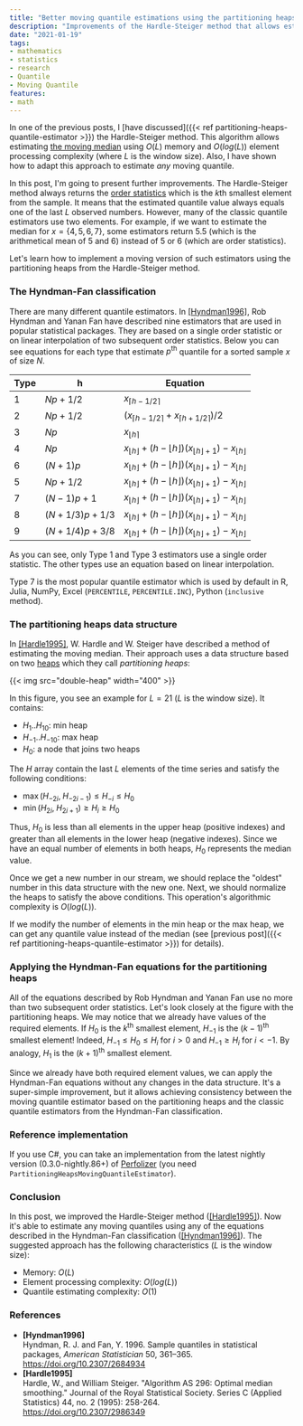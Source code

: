 ```yaml
---
title: "Better moving quantile estimations using the partitioning heaps"
description: "Improvements of the Hardle-Steiger method that allows estimating moving quantiles using linear interpolation"
date: "2021-01-19"
tags:
- mathematics
- statistics
- research
- Quantile
- Moving Quantile
features:
- math
---
```


In one of the previous posts, I [have discussed]({{< ref partitioning-heaps-quantile-estimator >}}) the Hardle-Steiger method.
This algorithm allows estimating [the moving median](https://en.wikipedia.org/wiki/Moving_average#Moving_median)
  using $O(L)$ memory and $O(log(L))$ element processing complexity (where $L$ is the window size).
Also, I have shown how to adapt this approach to estimate *any* moving quantile.

In this post, I'm going to present further improvements.
The Hardle-Steiger method always returns the [order statistics](https://en.wikipedia.org/wiki/Order_statistic)
  which is the $k\textrm{th}$ smallest element from the sample.
It means that the estimated quantile value always equals one of the last $L$ observed numbers.
However, many of the classic quantile estimators use two elements.
For example, if we want to estimate the median for $x = \{4, 5, 6, 7\}$,
  some estimators return $5.5$ (which is the arithmetical mean of $5$ and $6$)
  instead of $5$ or $6$ (which are order statistics).

Let's learn how to implement a moving version of such estimators using
  the partitioning heaps from the Hardle-Steiger method.

<!--more-->

### The Hyndman-Fan classification

There are many different quantile estimators.
In [[Hyndman1996]](#Hyndman1996), Rob Hyndman and Yanan Fan have described
  nine estimators that are used in popular statistical packages.
They are based on a single order statistic or on linear interpolation
  of two subsequent order statistics.
Below you can see equations for each type that
  estimate $p^\textrm{th}$ quantile for a sorted sample $x$ of size $N$.

| Type | h              | Equation                                                                                     |
| ---- | -------------- | -------------------------------------------------------------------------------------------- |
| 1    | $Np+1/2$       | $x_{\lceil h - 1/2 \rceil}$                                                                  |
| 2    | $Np+1/2$       | $(x_{\lceil h - 1/2 \rceil} + x_{\lceil h + 1/2 \rceil})/2$                                  |
| 3    | $Np$           | $x_{\lfloor h \rceil}$                                                                       |
| 4    | $Np$           | $x_{\lfloor h \rfloor}+(h-\lfloor h \rfloor)(x_{\lfloor h \rfloor+1})-x_{\lfloor h \rfloor}$ |
| 6    | $(N+1)p$       | $x_{\lfloor h \rfloor}+(h-\lfloor h \rfloor)(x_{\lfloor h \rfloor+1})-x_{\lfloor h \rfloor}$ |
| 5    | $Np+1/2$       | $x_{\lfloor h \rfloor}+(h-\lfloor h \rfloor)(x_{\lfloor h \rfloor+1})-x_{\lfloor h \rfloor}$ |
| 7    | $(N-1)p+1$     | $x_{\lfloor h \rfloor}+(h-\lfloor h \rfloor)(x_{\lfloor h \rfloor+1})-x_{\lfloor h \rfloor}$ |
| 8    | $(N+1/3)p+1/3$ | $x_{\lfloor h \rfloor}+(h-\lfloor h \rfloor)(x_{\lfloor h \rfloor+1})-x_{\lfloor h \rfloor}$ |
| 9    | $(N+1/4)p+3/8$ | $x_{\lfloor h \rfloor}+(h-\lfloor h \rfloor)(x_{\lfloor h \rfloor+1})-x_{\lfloor h \rfloor}$ |

As you can see, only Type 1 and Type 3 estimators use a single order statistic.
The other types use an equation based on linear interpolation.

Type 7 is the most popular quantile estimator which is used by default in
    R, Julia, NumPy, Excel (`PERCENTILE`, `PERCENTILE.INC`), Python (`inclusive` method).

### The partitioning heaps data structure

In [[Hardle1995]](#Hardle1995), W. Hardle and W. Steiger have described a method
  of estimating the moving median.
Their approach uses a data structure based on two [heaps](https://en.wikipedia.org/wiki/Heap_(data_structure))
  which they call *partitioning heaps*:

{{< img src="double-heap" width="400" >}}

In this figure, you see an example for $L=21$ ($L$ is the window size).
It contains:

* $H_1 .. H_{10}$: min heap
* $H_{-1} .. H_{-10}$: max heap
* $H_0$: a node that joins two heaps

The $H$ array contain the last $L$ elements of the time series and satisfy the following conditions:

* $\max(H_{-2i},\; H_{-2i-1}) \leq H_{-i} \leq H_0$
* $\min(H_{2i},\; H_{2i+1}) \geq H_{i} \geq H_0$

Thus, $H_0$ is
  less than all elements in the upper heap (positive indexes) and
  greater than all elements in the lower heap (negative indexes).
Since we have an equal number of elements in both heaps,
  $H_0$ represents the median value.

Once we get a new number in our stream,
  we should replace the "oldest" number in this data structure with the new one.
Next, we should normalize the heaps to satisfy the above conditions.
This operation's algorithmic complexity is $O(log(L))$.

If we modify the number of elements in the min heap or the max heap,
  we can get any quantile value instead of the median
  (see [previous post]({{< ref partitioning-heaps-quantile-estimator >}}) for details).

### Applying the Hyndman-Fan equations for the partitioning heaps

All of the equations described by Rob Hyndman and Yanan Fan use
  no more than two subsequent order statistics.
Let's look closely at the figure with the partitioning heaps.
We may notice that we already have values of the required elements.
If $H_0$ is the $k^\textrm{th}$ smallest element,
  $H_{-1}$ is the $(k-1)^\textrm{th}$ smallest element!
Indeed, $H_{-1} \leq H_0 \leq H_i$ for $i>0$
  and $H_{-1} \geq H_i$ for $i < -1$.
By analogy, $H_1$ is the $(k+1)^\textrm{th}$ smallest element.

Since we already have both required element values,
  we can apply the Hyndman-Fan equations without any changes in the data structure.
It's a super-simple improvement, but it allows achieving consistency between
  the moving quantile estimator based on the partitioning heaps
  and the classic quantile estimators from the Hyndman-Fan classification.

### Reference implementation

If you use C#, you can take an implementation from
  the latest nightly version (0.3.0-nightly.86+) of [Perfolizer](https://github.com/AndreyAkinshin/perfolizer)
  (you need `PartitioningHeapsMovingQuantileEstimator`).

### Conclusion

In this post, we improved the Hardle-Steiger method ([[Hardle1995]](#Hardle1995)).
Now it's able to estimate any moving quantiles
  using any of the equations described in the Hyndman-Fan classification ([[Hyndman1996]](#Hyndman1996)).
The suggested approach has the following characteristics ($L$ is the window size):

* Memory: $O(L)$
* Element processing complexity: $O(log(L))$
* Quantile estimating complexity: $O(1)$

### References

* <b id="Hyndman1996">[Hyndman1996]</b>  
  Hyndman, R. J. and Fan, Y. 1996. Sample quantiles in statistical packages, *American Statistician* 50, 361–365.  
  https://doi.org/10.2307/2684934
* <b id="Hardle1995">[Hardle1995]</b>  
  Hardle, W., and William Steiger. "Algorithm AS 296: Optimal median smoothing." Journal of the Royal Statistical Society. Series C (Applied Statistics) 44, no. 2 (1995): 258-264.  
  https://doi.org/10.2307/2986349